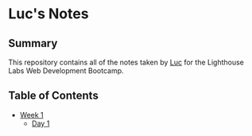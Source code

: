 # Luc's Notes

## Summary 

This repository contains all of the notes taken by [Luc](https://github.com/Borrisson) for the Lighthouse Labs Web Development Bootcamp.

## Table of Contents

* [Week 1](/Week_1)
  * [Day 1](/Week_1/Day_1)